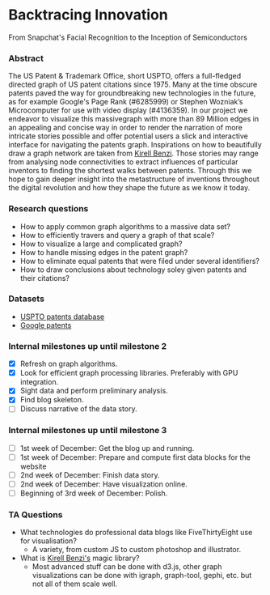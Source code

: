 # Backtracing Innovation
From Snapchat's Facial Recognition to the Inception of Semiconductors

### Abstract
The US Patent & Trademark Office, short USPTO, offers a full-fledged directed graph of US patent
citations since 1975. Many at the time obscure patents paved the way for groundbreaking new
technologies in the future, as for example Google's Page Rank (#6285999) or Stephen Wozniak’s
Microcomputer for use with video display (#4136359). In our project we endeavor to visualize
this massivegraph with more than
89 Million edges in an appealing and concise way in order to render the narration of more
intricate stories possible and offer potential users a slick and interactive interface
for navigating the patents graph. Inspirations on how to beautifully draw a graph network
are taken from [Kirell Benzi](http://www.kirellbenzi.com). Those stories may range from analysing
node connectivities to extract influences of particular inventors to finding the
shortest walks between patents. Through this we hope to gain deeper insight into the
metastructure of inventions throughout the digital revolution and how they shape the future
as we know it today.

### Research questions
 - How to apply common graph algorithms to a massive data set?
 - How to efficiently travers and query a graph of that scale?
 - How to visualize a large and complicated graph?
 - How to handle missing edges in the patent graph?
 - How to eliminate equal patents that were filed under several identifiers?
 - How to draw conclusions about technology soley given patents and their citations?
 
### Datasets
 - [USPTO patents database](http://www.patentsview.org/download)
 - [Google patents](https://www.google.ch/patents)

### Internal milestones up until milestone 2
 - [x] Refresh on graph algorithms.
 - [x] Look for efficient graph processing libraries. Preferably with GPU integration.
 - [x] Sight data and perform preliminary analysis.
 - [x] Find blog skeleton.
 - [ ] Discuss narrative of the data story.

### Internal milestones up until milestone 3
 - [ ] 1st week of December: Get the blog up and running.
 - [ ] 1st week of December: Prepare and compute first data blocks for the website
 - [ ] 2nd week of December: Finish data story.
 - [ ] 2nd week of December: Have visualization online.
 - [ ] Beginning of 3rd week of December: Polish.

### TA Questions
 * What technologies do professional data blogs like FiveThirtyEight use for visualisation?
    - A variety, from custom JS to custom photoshop and illustrator.
 * What is [Kirell Benzi's](http://www.kirellbenzi.com) magic library?
    -  Most advanced stuff can be done with d3.js, other graph visualizations can be done with igraph, graph-tool, gephi, etc. but not all of them scale well.

